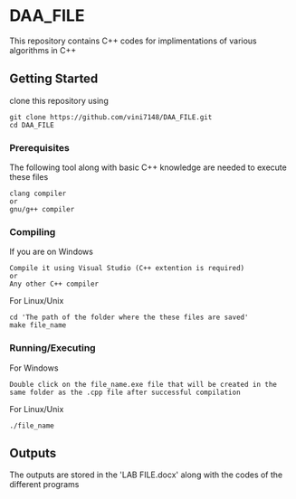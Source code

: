 # DAA_FILE

This repository contains C++ codes for implimentations of various algorithms in C++

## Getting Started

clone this repository using 

```
git clone https://github.com/vini7148/DAA_FILE.git
cd DAA_FILE
```

### Prerequisites

The following tool along with basic C++ knowledge are needed to execute these files
```
clang compiler
or
gnu/g++ compiler
```

### Compiling

If you are on Windows
```
Compile it using Visual Studio (C++ extention is required)
or
Any other C++ compiler
```

For Linux/Unix
```
cd 'The path of the folder where the these files are saved'
make file_name
```

### Running/Executing

For Windows
```
Double click on the file_name.exe file that will be created in the same folder as the .cpp file after successful compilation
```

For Linux/Unix
```
./file_name
```

## Outputs

The outputs are stored in the 'LAB FILE.docx' along with the codes of the different programs
